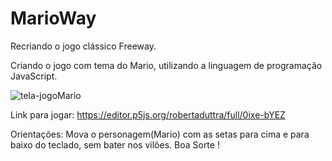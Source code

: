 # MarioWay
Recriando o jogo clássico Freeway.

Criando o jogo com tema do Mario, utilizando a linguagem de programação JavaScript.

![tela-jogoMario](https://github.com/robertaduttra/MarioWay/assets/96507065/d6d461c0-78dd-4b42-8fa2-9c0a0ee6fa62)

Link para jogar: https://editor.p5js.org/robertaduttra/full/0ixe-bYEZ

Orientações: Mova o personagem(Mario) com as setas para cima e para baixo do teclado, sem bater nos vilões. Boa Sorte !

